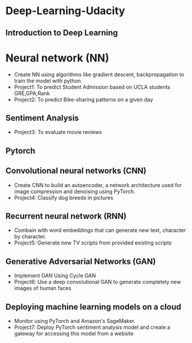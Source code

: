 # Deep-Learning-Udacity
## Introduction to Deep Learning
# Neural network (NN)
- Create NN using algorithms like gradient descent, backpropagation to train the model with python
- Project1: To predict Student Admission based on UCLA students GRE,GPA,Rank
- Project2: To predict Bike-sharing patterns on a given day
## Sentiment Analysis 
- Project3: To evaluate movie reviews
## Pytorch
## Convolutional neural networks (CNN)
- Create CNN to build an autoencoder, a network architecture used for image compression and denoising using PyTorch. 
- Project4: Classify dog breeds in pictures
## Recurrent neural network (RNN) 
- Combain with word embeddings that can generate new text, character by character. 
- Project5: Generate new TV scripts from provided existing scripts
## Generative Adversarial Networks (GAN)
- Implement GAN Using Cycle GAN 
- Project6: Use a deep convolutional GAN to generate completely new images of human faces
## Deploying machine learning models on a cloud 
- Monitor using PyTorch and Amazon's SageMaker. 
- Project7: Deploy PyTorch sentiment analysis model and create a gateway for accessing this model from a website
